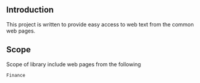 ## Introduction
This project is written to provide easy access to web text from the common web pages. 

## Scope
Scope of library include web pages from the following
	
	Finance